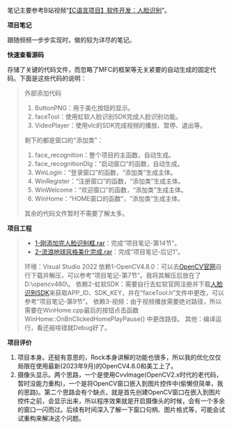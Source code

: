 笔记主要参考B站视频“[【C语言项目】软件开发：人脸识别](https://www.bilibili.com/video/BV18R4y1K7bH)”。

**项目笔记**

跟随频频一步步实现时，做的较为详尽的笔记。


**快速查看源码**

存储了关键的代码文件，而忽略了MFC的框架等无关紧要的自动生成的固定代码。下面是这些代码的说明：
> 外部添加代码
> 1. ButtonPNG：用于美化按钮的显示。
> 2. faceTool：使用虹软人脸识别SDK完成人脸识别功能。
> 3. VideoPlayer：使用vlc的SDK完成视频的播放、暂停、退出等。
>
> 剩下的都是窗口的“添加类”：
> 1. face_recognition：整个项目的主函数，自动生成。
> 2. face_recognitionDlg：“启动窗口”的函数，自动生成。
> 3. WinLogin：“登录窗口”的函数，“添加类”生成主体。
> 4. WinRegister：“注册窗口”的函数，“添加类”生成主体。
> 5. WinWelcome：“欢迎窗口”的函数，“添加类”生成主体。
> 6. WinHome：“HOME窗口的函数”，“添加类”生成主体。
>
> 其余的代码文件暂时不需要了解太多。

**项目工程**

> - [1-刚添加完人脸识别框.rar](https://pan.baidu.com/s/1al1qtjeWG0FxWOFVaoNnNA?pwd=7f8h)：完成“项目笔记-第14节”。
> - [2-流浪地球风格美化完成.rar](https://pan.baidu.com/s/1yPnYLpoVan3dDJISm3Bqsg?pwd=tinr)：完成“项目笔记-后记1”。
>
> 环境：Visual Studio 2022
> 依赖1-OpenCV4.8.0：可以去[OpenCV官网]()自行下载并解压，可以参考“项目笔记-第7节”。我将其解压后放在了D:\opencv480\。
> 依赖2-虹软SDK：需要自行去虹软官网注册并下载[人脸识别SDK](https://ai.arcsoft.com.cn/product/arcface.html)来获取APP_ID、SDK_KEY，并在“faceTool.h”文件中更改，可以参考“项目笔记-第9节”。
> 依赖3-视频：由于视频播放需要绝对路径，所以需要在WinHome.cpp最后的按钮点击函数 WinHome::OnBnClickedHomePlayPause() 中更改路径。
> 其他：编译运行，看还报啥错就Debug好了。

**项目评价**

1. 项目本身。还挺有意思的，Rock本身讲解的功能也很多，所以我的优化仅仅局限在使用最新(2023年9月)的OpenCV4.8.0和美工上了。
2. 摄像头显示。两个思路，一个是使用CvvImage(OpenCV2.x时代的老代码，暂时没能力重构)，一个是将OpenCV窗口嵌入到图片控件中(偷懒但简单，我的思路)。第二个思路会有个缺点，就是首先创建OpenCV窗口在嵌入到图片控件之前，会显示出来，所以程序效果就是开启摄像头的时候，会有一个多余的窗口一闪而过。后续有时间深入了解一下窗口句柄、图片格式等，可能会试试重构来解决这个问题。





